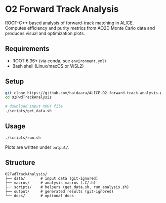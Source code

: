 # O2 Forward Track Analysis

ROOT-C++ based analysis of forward-track matching in ALICE.  
Computes efficiency and purity metrics from AO2D Monte Carlo data and produces visual and optimization plots.

## Requirements
- ROOT 6.36+ (via conda, see `environment.yml`)
- Bash shell (Linux/macOS or WSL2)


## Setup
```bash
git clone https://github.com/haidaara/ALICE-O2-forward-track-analysis.git
cd O2FwdTrackAnalysis

# download input ROOT file
./scripts/get_data.sh
````

## Usage

```bash
./scripts/run.sh
```

Plots are written under `output/`.

## Structure

```
O2FwdTrackAnalysis/
├── data/       # input data (git-ignored)
├── macros/     # analysis macros (.C/.h)
├── scripts/    # helpers (get_data.sh, run_analysis.sh)
├── output/     # generated results (git-ignored)
└── docs/       # optional docs
```






